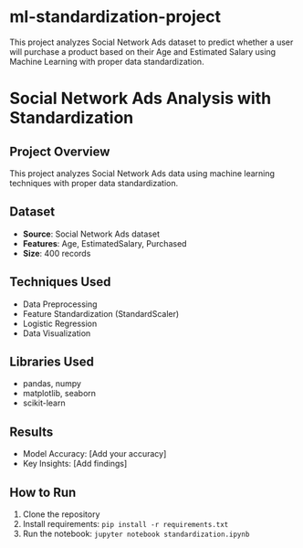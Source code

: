 # ml-standardization-project
This project analyzes Social Network Ads dataset to predict whether a user will purchase a product based on their Age and Estimated Salary using Machine Learning with proper data standardization.

# Social Network Ads Analysis with Standardization

## Project Overview
This project analyzes Social Network Ads data using machine learning techniques with proper data standardization.

## Dataset
- **Source**: Social Network Ads dataset
- **Features**: Age, EstimatedSalary, Purchased
- **Size**: 400 records

## Techniques Used
- Data Preprocessing
- Feature Standardization (StandardScaler)
- Logistic Regression
- Data Visualization

## Libraries Used
- pandas, numpy
- matplotlib, seaborn
- scikit-learn

## Results
- Model Accuracy: [Add your accuracy]
- Key Insights: [Add findings]

## How to Run
1. Clone the repository
2. Install requirements: `pip install -r requirements.txt`
3. Run the notebook: `jupyter notebook standardization.ipynb`
